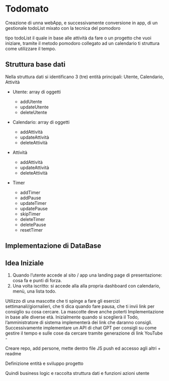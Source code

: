 # Todomato

Creazione di unna webApp, e successivamente conversione in app, di un gestionale todoList mixato con la tecnica del pomodoro

tipo todoList il quale in base alle attività da fare o un progetto che vuoi iniziare, tramite il metodo pomodoro collegato ad un calendario ti struttura come utilizzare il tempo.

## Struttura base dati

Nella struttura dati si identificano 3 (tre) entità principali: Utente, Calendario, Attività

- Utente: array di oggetti

  - addUtente
  - updateUtente
  - deleteUtente

- Calendario: array di oggetti

  - addAttività
  - updateAttività
  - deleteAttività

- Attività

  - addAttività
  - updateAttività
  - deleteAttività

- Timer
  - addTimer
  - addPause
  - updateTimer
  - updatePause
  - skipTimer
  - deleteTimer
  - deletePause
  - resetTimer

## Implementazione di DataBase

## Idea Iniziale

1. Quando l’utente accede al sito / app una landing page di presentazione: cosa fa e punti di forza.
2. Una volta iscritto: si accede alla alla propria dashboard con calendario, menù, una lista todo.

Utilizzo di una mascotte che ti spinge a fare gli esercizi settimanali/giornalieri, che ti dica quando fare pausa, che ti invii link per consiglio su cosa cercare. La mascotte deve anche poterti
Implementazione in base alle diverse età.
Inizialmente quando si sceglierà il Todo, l’amministratore di sistema implementerà dei link che daranno consigli.
Successivamente implementare un API di chat GPT per consigli su come gestire il tempo e sulle cose da cercare tramite generazione di link YouTube -

Creare repo, add persone, mette dentro file JS push ed accesso agli altri + readme

Definizione entità e sviluppo progetto

Quindi business logic e raccolta struttura dati e funzioni azioni utente
